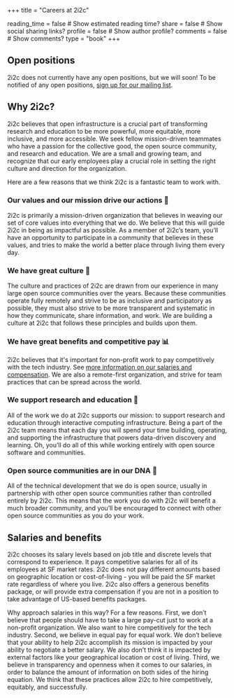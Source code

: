 +++
title = "Careers at 2i2c"

reading_time = false  # Show estimated reading time?
share = false  # Show social sharing links?
profile = false  # Show author profile?
comments = false  # Show comments?
type = "book"
+++

## Open positions

2i2c does not currently have any open positions, but we will soon! To be notified of any open positions, [sign up for our mailing list](/#contact).

## Why 2i2c?

2i2c believes that open infrastructure is a crucial part of transforming research and education to be more powerful, more equitable, more inclusive, and more accessible. We seek fellow mission-driven teammates who have a passion for the collective good, the open source community, and research and education. We are a small and growing team, and recognize that our early employees play a crucial role in setting the right culture and direction for the organization.

Here are a few reasons that we think 2i2c is a fantastic team to work with.

### Our values and our mission drive our actions 🧭

2i2c is primarily a mission-driven organization that believes in weaving our set of core values into everything that we do. We believe that this will guide 2i2c in being as impactful as possible. As a member of 2i2c’s team, you’ll have an opportunity to participate in a community that believes in these values, and tries to make the world a better place through living them every day.

### We have great culture 🙌

The culture and practices of 2i2c are drawn from our experience in many large open source communities over the years. Because these communities operate fully remotely and strive to be as inclusive and participatory as possible, they must also strive to be more transparent and systematic in how they communicate, share information, and work. We are building a culture at 2i2c that follows these principles and builds upon them.

### We have great benefits and competitive pay 📊

2i2c believes that it's important for non-profit work to pay competitively with the tech industry. See [more information on our salaries and compensation](#salaries). We are also a remote-first organization, and strive for team practices that can be spread across the world.

### We support research and education 🔬

All of the work we do at 2i2c supports our mission: to support research and education through interactive computing infrastructure. Being a part of the 2i2c team means that each day you will spend your time building, operating, and supporting the infrastructure that powers data-driven discovery and learning. Oh, you’ll do all of this while working entirely with open source software and communities.

### Open source communities are in our DNA 🤝

All of the technical development that we do is open source, usually in partnership with other open source communities rather than controlled entirely by 2i2c. This means that the work you do with 2i2c will benefit a much broader community, and you’ll be encouraged to connect with other open source communities as you do your work.

## Salaries and benefits

2i2c chooses its salary levels based on job title and discrete levels that correspond to experience. It pays competitive salaries for all of its employees at SF market rates. 2i2c does not pay different amounts based on geographic location or cost-of-living - you will be paid the SF market rate regardless of where you live. 2i2c also offers a generous benefits package, or will provide extra compensation if you are not in a position to take advantage of US-based benefits packages.

Why approach salaries in this way? For a few reasons. First, we don’t believe that people should have to take a large pay-cut just to work at a non-profit organization. We also want to hire competitively for the tech industry. Second, we believe in equal pay for equal work. We don’t believe that your ability to help 2i2c accomplish its mission is impacted by your ability to negotiate a better salary. We also don’t think it is impacted by external factors like your geographical location or cost of living. Third, we believe in transparency and openness when it comes to our salaries, in order to balance the amount of information on both sides of the hiring equation. We think that these practices allow 2i2c to hire competitively, equitably, and successfully.

